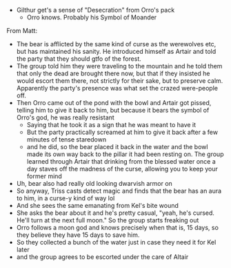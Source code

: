 - Gilthur get's a sense of "Desecration" from Orro's pack
    - Orro knows. Probably his Symbol of Moander 

From Matt:
- The bear is afflicted by the same kind of curse as the werewolves etc, but has maintained his sanity.  He introduced himself as Artair and told the party that they should gtfo of the forest.
- The group told him they were traveling to the mountain and he told them that only the dead are brought there now, but that if they insisted he would escort them there, not strictly for their sake, but to preserve calm.  Apparently the party's presence was what set the crazed were-people off.
- Then Orro came out of the pond with the bowl and Artair got pissed, telling him to give it back to him, but because it bears the symbol of Orro's god, he was really resistant
    - Saying that he took it as a sign that he was meant to have it
    - But the party practically screamed at him to give it back after a few minutes of tense staredown
    - and he did, so the bear placed it back in the water and the bowl made its own way back to the pillar it had been resting on.  The group learned through Artair that drinking from the blessed water once a day staves off the madness of the curse, allowing you to keep your former mind
- Uh, bear also had really old looking dwarvish armor on
- So anyway, Triss casts detect magic and finds that the bear has an aura to him, in a curse-y kind of way lol
- And she sees the same emanating from Kel's bite wound
- She asks the bear about it and he's pretty casual, "yeah, he's cursed.  He'll turn at the next full moon."  So the group starts freaking out
- Orro follows a moon god and knows precisely when that is, 15 days, so they believe they have 15 days to save him.
- So they collected a bunch of the water just in case they need it for Kel later
- and the group agrees to be escorted under the care of Altair